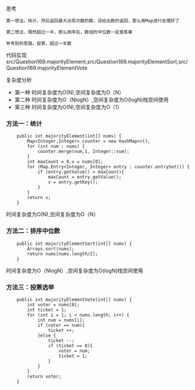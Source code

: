 思考

    第一想法，统计，然后返回最大出现次数的数，没给出数的返回，那么用Map进行处理好了

    第二想法，既然超过一半，那么排序后，数组的中位数一定是答案

    参考别的思路，投票，超过一半数

代码实现 src/Question169.majorityElement,src/Question169.majorityElementSort,src/Question169.majorityElementVote

复杂度分析  
- 第一种 时间复杂度为O(N),空间复杂度为O（N）  
- 第二种 时间复杂度为O（NlogN）,空间复杂度为O(logN)栈空间使用  
- 第三种 时间复杂度为O(N),空间复杂度为O（1）

### 方法一：统计

~~~
    public int majorityElement(int[] nums) {
        Map<Integer,Integer> counter = new HashMap<>();
        for (int num : nums) {
            counter.merge(num,1, Integer::sum);
        }
        int maxCount = 0,v = nums[0];
        for (Map.Entry<Integer, Integer> entry : counter.entrySet()) {
            if (entry.getValue() > maxCount){
                maxCount = entry.getValue();
                v = entry.getKey();
            }
        }
        return v;
    }
~~~

时间复杂度为O(N),空间复杂度为O（N）  

### 方法二：排序中位数

~~~
    public int majorityElementSort(int[] nums) {
        Arrays.sort(nums);
        return nums[nums.length/2];
    }
~~~
 时间复杂度为O（NlogN）,空间复杂度为O(logN)栈空间使用
 
### 方法三：投票选举

~~~
    public int majorityElementVote(int[] nums) {
        int voter = nums[0];
        int ticket = 1;
        for (int i = 1; i < nums.length; i++) {
            int num = nums[i];
            if (voter == num){
                ticket ++;
            }else {
                ticket --;
                if (ticket == 0){
                    voter = num;
                    ticket = 1;
                }
            }
        }
        return voter;
    }
~~~